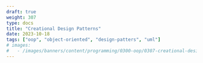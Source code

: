 ```yaml
---
draft: true
weight: 307
type: docs
title: "Creational Design Patterns"
date: 2023-10-18
tags: ["oop", "object-oriented", "design-patters", "uml"]
# images:
#   - /images/banners/content/programming/0300-oop/0307-creational-design-patterns.en.png
---
```

